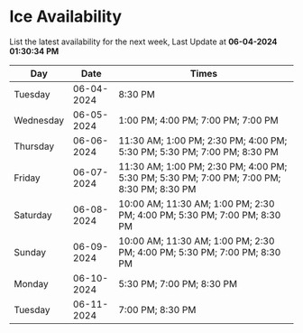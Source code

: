 # Ice Availability

List the latest availability for the next week, Last Update at **06-04-2024 01:30:34 PM**

| Day         | Date        | Times       |
| ----------- | ----------- | ----------- |
|Tuesday|06-04-2024|8:30 PM|
|Wednesday|06-05-2024|1:00 PM; 4:00 PM; 7:00 PM; 7:00 PM|
|Thursday|06-06-2024|11:30 AM; 1:00 PM; 2:30 PM; 4:00 PM; 5:30 PM; 5:30 PM; 7:00 PM; 8:30 PM|
|Friday|06-07-2024|11:30 AM; 1:00 PM; 2:30 PM; 4:00 PM; 5:30 PM; 5:30 PM; 7:00 PM; 7:00 PM; 8:30 PM; 8:30 PM|
|Saturday|06-08-2024|10:00 AM; 11:30 AM; 1:00 PM; 2:30 PM; 4:00 PM; 5:30 PM; 7:00 PM; 8:30 PM|
|Sunday|06-09-2024|10:00 AM; 11:30 AM; 1:00 PM; 2:30 PM; 4:00 PM; 5:30 PM; 7:00 PM; 8:30 PM|
|Monday|06-10-2024|5:30 PM; 7:00 PM; 8:30 PM|
|Tuesday|06-11-2024|7:00 PM; 8:30 PM|
